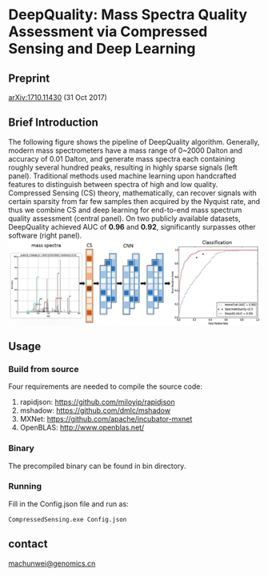 # DeepQuality: Mass Spectra Quality Assessment via Compressed Sensing and Deep Learning

## Preprint
[arXiv:1710.11430](https://arxiv.org/abs/1710.11430) (31 Oct 2017)

## Brief Introduction
The following figure shows the pipeline of DeepQuality algorithm. Generally, modern mass spectrometers have a mass range of 0~2000 Dalton and accuracy of 0.01 Dalton, and generate mass spectra each containing roughly several hundred peaks, resulting in highly sparse signals (left panel). Traditional methods used machine learning upon handcrafted features to distinguish between spectra of high and low quality. Compressed Sensing (CS) theory, mathematically, can recover signals with certain sparsity from far few samples then acquired by the Nyquist rate, and thus we combine CS and deep learning for end-to-end mass spectrum quality assessment (central panel). On two publicly available datasets, DeepQuality achieved AUC of **0.96** and **0.92**, significantly surpasses other software (right panel).
 <img src="https://github.com/horsepurve/DeepQuality/blob/master/img/figure_1.png" alt="figure_1" align=center />

## Usage

### Build from source
Four requirements are needed to compile the source code:
1. rapidjson: https://github.com/miloyip/rapidjson
2. mshadow: https://github.com/dmlc/mshadow
3. MXNet: https://github.com/apache/incubator-mxnet
4. OpenBLAS: http://www.openblas.net/

### Binary
The precompiled binary can be found in bin directory.

### Running
Fill in the Config.json file and run as:
```
CompressedSensing.exe Config.json
```

## contact
machunwei@genomics.cn
